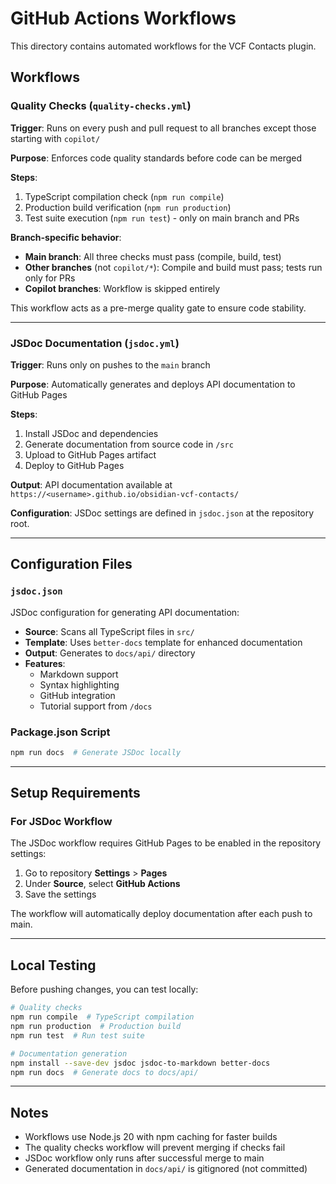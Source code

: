 # GitHub Actions Workflows

This directory contains automated workflows for the VCF Contacts plugin.

## Workflows

### Quality Checks (`quality-checks.yml`)

**Trigger**: Runs on every push and pull request to all branches except those starting with `copilot/`

**Purpose**: Enforces code quality standards before code can be merged

**Steps**:
1. TypeScript compilation check (`npm run compile`)
2. Production build verification (`npm run production`)
3. Test suite execution (`npm run test`) - only on main branch and PRs

**Branch-specific behavior**:
- **Main branch**: All three checks must pass (compile, build, test)
- **Other branches** (not `copilot/*`): Compile and build must pass; tests run only for PRs
- **Copilot branches**: Workflow is skipped entirely

This workflow acts as a pre-merge quality gate to ensure code stability.

---

### JSDoc Documentation (`jsdoc.yml`)

**Trigger**: Runs only on pushes to the `main` branch

**Purpose**: Automatically generates and deploys API documentation to GitHub Pages

**Steps**:
1. Install JSDoc and dependencies
2. Generate documentation from source code in `/src`
3. Upload to GitHub Pages artifact
4. Deploy to GitHub Pages

**Output**: API documentation available at `https://<username>.github.io/obsidian-vcf-contacts/`

**Configuration**: JSDoc settings are defined in `jsdoc.json` at the repository root.

---

## Configuration Files

### `jsdoc.json`

JSDoc configuration for generating API documentation:
- **Source**: Scans all TypeScript files in `src/`
- **Template**: Uses `better-docs` template for enhanced documentation
- **Output**: Generates to `docs/api/` directory
- **Features**: 
  - Markdown support
  - Syntax highlighting
  - GitHub integration
  - Tutorial support from `/docs`

### Package.json Script

```bash
npm run docs  # Generate JSDoc locally
```

---

## Setup Requirements

### For JSDoc Workflow

The JSDoc workflow requires GitHub Pages to be enabled in the repository settings:

1. Go to repository **Settings** > **Pages**
2. Under **Source**, select **GitHub Actions**
3. Save the settings

The workflow will automatically deploy documentation after each push to main.

---

## Local Testing

Before pushing changes, you can test locally:

```bash
# Quality checks
npm run compile  # TypeScript compilation
npm run production  # Production build
npm run test  # Run test suite

# Documentation generation
npm install --save-dev jsdoc jsdoc-to-markdown better-docs
npm run docs  # Generate docs to docs/api/
```

---

## Notes

- Workflows use Node.js 20 with npm caching for faster builds
- The quality checks workflow will prevent merging if checks fail
- JSDoc workflow only runs after successful merge to main
- Generated documentation in `docs/api/` is gitignored (not committed)
